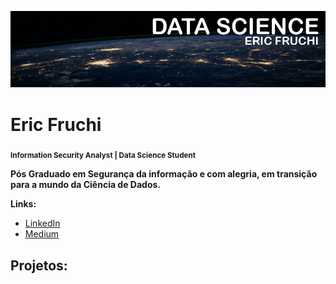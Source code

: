 <p align="center">
  <img src="banner_.png" >
</p>

# Eric Fruchi
<sub>**Information Security Analyst | Data Science Student**</sub>



**Pós Graduado em Segurança da informação e com alegria, em transição para a mundo da Ciência de Dados.**

**Links:**
* [LinkedIn](https://www.linkedin.com/in/eric-fruchi-93137387/)
* [Medium](https://medium.com/@ericfruchi)


## Projetos:
